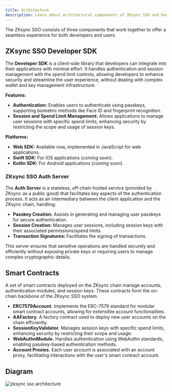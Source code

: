 ```yaml
---
title: Architecture
description: Learn about architectural components of ZKsync SSO and how they work together.
---
```


The ZKsync SSO consists of three components that work together to offer a seamless experience for both developers and users.

## ZKsync SSO Developer SDK

The **Developer SDK** is a client-side library that developers can integrate into their applications with minimal effort.
It handles authentication and session management with the spend limit controls,
allowing developers to enhance security and streamline the user experience, without dealing with complex wallet and key management infrastructure.

**Features:**

- **Authentication:** Enables users to authenticate using passkeys, supporting biometric methods like Face ID and fingerprint recognition.
- **Session and Spend Limit Management:** Allows applications to manage user sessions with specific spend limits,
enhancing security by restricting the scope and usage of session keys.

**Platforms:**

- **Web SDK:** Available now, implemented in JavaScript for web applications.
- **Swift SDK:** For iOS applications (*coming soon*).
- **Kotlin SDK:** For Android applications (*coming soon*).

### ZKsync SSO Auth Server

The **Auth Server** is a stateless, off-chain hosted service (provided by ZKsync as a public good) that facilitates key aspects of the authentication process.
It acts as an intermediary between the client application and the ZKsync chain, handling:

- **Passkey Creation:** Assists in generating and managing user passkeys for secure authentication.
- **Session Creation:** Manages user sessions, including session keys with their associated permissions/spend limits.
- **Transaction Signatures:** Facilitates the signing of transactions.

This server ensures that sensitive operations are handled securely and efficiently without exposing
private keys or requiring users to manage complex cryptographic details.

## Smart Contracts

A set of smart contracts deployed on the ZKsync chain manage accounts, authentication modules, and session keys.
These contracts form the on-chain backbone of the ZKsync SSO system.

- **ERC7579Account.** Implements the ERC-7579 standard for modular smart contract accounts, allowing for extensible account functionalities.
- **AAFactory.** A factory contract used to deploy new user accounts on the chain efficiently.
- **SessionKeyValidator.** Manages session keys with specific spend limits, enhancing security by restricting their scope and usage.
- **WebAuthnModule.** Handles authentication using WebAuthn standards, enabling passkey-based authentication methods.
- **Account Proxies.** Each user account is associated with an account proxy, facilitating interactions with the user's smart contract account.

## Diagram

![zksync sso architecture](/images/zksync-sso/zksync-sso-architecture.png)
